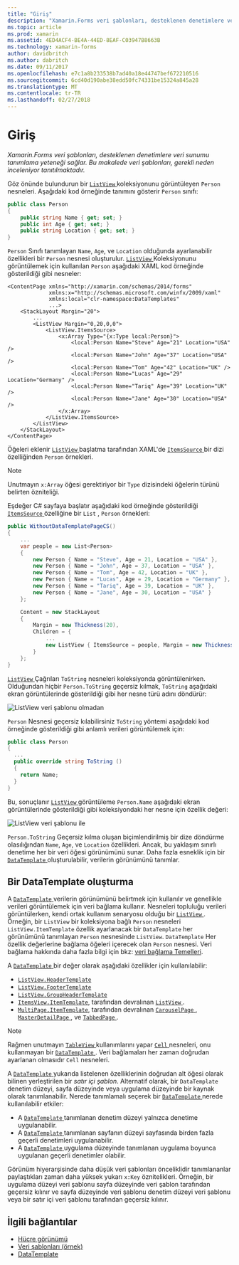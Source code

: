 ```yaml
---
title: "Giriş"
description: "Xamarin.Forms veri şablonları, desteklenen denetimlere veri sunumu tanımlama yeteneği sağlar. Bu makalede veri şablonları, gerekli neden inceleniyor tanıtılmaktadır."
ms.topic: article
ms.prod: xamarin
ms.assetid: 4ED4ACF4-BE4A-44ED-8EAF-C03947B8663B
ms.technology: xamarin-forms
author: davidbritch
ms.author: dabritch
ms.date: 09/11/2017
ms.openlocfilehash: e7c1a8b233538b7ad40a18e44747bef672210516
ms.sourcegitcommit: 6cd40d190abe38edd50fc74331be15324a845a28
ms.translationtype: MT
ms.contentlocale: tr-TR
ms.lasthandoff: 02/27/2018
---
```

# <a name="introduction"></a>Giriş

_Xamarin.Forms veri şablonları, desteklenen denetimlere veri sunumu tanımlama yeteneği sağlar. Bu makalede veri şablonları, gerekli neden inceleniyor tanıtılmaktadır._

Göz önünde bulundurun bir [ `ListView` ](https://developer.xamarin.com/api/type/Xamarin.Forms.ListView/) koleksiyonunu görüntüleyen `Person` nesneleri. Aşağıdaki kod örneğinde tanımını gösterir `Person` sınıfı:

```csharp
public class Person
{
    public string Name { get; set; }
    public int Age { get; set; }
    public string Location { get; set; }
}
```

`Person` Sınıfı tanımlayan `Name`, `Age`, ve `Location` olduğunda ayarlanabilir özellikleri bir `Person` nesnesi oluşturulur. [ `ListView` ](https://developer.xamarin.com/api/type/Xamarin.Forms.ListView/) Koleksiyonunu görüntülemek için kullanılan `Person` aşağıdaki XAML kod örneğinde gösterildiği gibi nesneler:

```xaml
<ContentPage xmlns="http://xamarin.com/schemas/2014/forms"
             xmlns:x="http://schemas.microsoft.com/winfx/2009/xaml"
             xmlns:local="clr-namespace:DataTemplates"
             ...>
    <StackLayout Margin="20">
        ...
        <ListView Margin="0,20,0,0">
            <ListView.ItemsSource>
                <x:Array Type="{x:Type local:Person}">
                    <local:Person Name="Steve" Age="21" Location="USA" />
                    <local:Person Name="John" Age="37" Location="USA" />
                    <local:Person Name="Tom" Age="42" Location="UK" />
                    <local:Person Name="Lucas" Age="29" Location="Germany" />
                    <local:Person Name="Tariq" Age="39" Location="UK" />
                    <local:Person Name="Jane" Age="30" Location="USA" />
                </x:Array>
            </ListView.ItemsSource>
        </ListView>
    </StackLayout>
</ContentPage>
```

Öğeleri eklenir [ `ListView` ](https://developer.xamarin.com/api/type/Xamarin.Forms.ListView/) başlatma tarafından XAML'de [ `ItemsSource` ](https://developer.xamarin.com/api/property/Xamarin.Forms.ItemsView%3CTVisual%3E.ItemsSource/) bir dizi özelliğinden `Person` örnekleri.

> [!NOTE]
> Unutmayın `x:Array` öğesi gerektiriyor bir `Type` dizisindeki öğelerin türünü belirten özniteliği.

Eşdeğer C# sayfaya başlatır aşağıdaki kod örneğinde gösterildiği [ `ItemsSource` ](https://developer.xamarin.com/api/property/Xamarin.Forms.ItemsView%3CTVisual%3E.ItemsSource/) özelliğine bir `List` , `Person` örnekleri:

```csharp
public WithoutDataTemplatePageCS()
{
    ...
    var people = new List<Person>
    {
        new Person { Name = "Steve", Age = 21, Location = "USA" },
        new Person { Name = "John", Age = 37, Location = "USA" },
        new Person { Name = "Tom", Age = 42, Location = "UK" },
        new Person { Name = "Lucas", Age = 29, Location = "Germany" },
        new Person { Name = "Tariq", Age = 39, Location = "UK" },
        new Person { Name = "Jane", Age = 30, Location = "USA" }
    };

    Content = new StackLayout
    {
        Margin = new Thickness(20),
        Children = {
            ...
            new ListView { ItemsSource = people, Margin = new Thickness(0, 20, 0, 0) }
        }
    };
}
```

[ `ListView` ](https://developer.xamarin.com/api/type/Xamarin.Forms.ListView/) Çağrıları `ToString` nesneleri koleksiyonda görüntülenirken. Olduğundan hiçbir `Person.ToString` geçersiz kılmak, `ToString` aşağıdaki ekran görüntülerinde gösterildiği gibi her nesne türü adını döndürür:

![](introduction-images/no-data-template.png "ListView veri şablonu olmadan")

`Person` Nesnesi geçersiz kılabilirsiniz `ToString` yöntemi aşağıdaki kod örneğinde gösterildiği gibi anlamlı verileri görüntülemek için:

```csharp
public class Person
{
  ...
  public override string ToString ()
  {
    return Name;
  }
}
```

Bu, sonuçlanır [ `ListView` ](https://developer.xamarin.com/api/type/Xamarin.Forms.ListView/) görüntüleme `Person.Name` aşağıdaki ekran görüntülerinde gösterildiği gibi koleksiyondaki her nesne için özellik değeri:

![](introduction-images/override-tostring.png "ListView veri şablonu ile")

`Person.ToString` Geçersiz kılma oluşan biçimlendirilmiş bir dize döndürme olasılığından `Name`, `Age`, ve `Location` özellikleri. Ancak, bu yaklaşım sınırlı denetime her bir veri öğesi görünümünü sunar. Daha fazla esneklik için bir [ `DataTemplate` ](https://developer.xamarin.com/api/type/Xamarin.Forms.DataTemplate/) oluşturulabilir, verilerin görünümünü tanımlar.

## <a name="creating-a-datatemplate"></a>Bir DataTemplate oluşturma

A [ `DataTemplate` ](https://developer.xamarin.com/api/type/Xamarin.Forms.DataTemplate/) verilerin görünümünü belirtmek için kullanılır ve genellikle verileri görüntülemek için veri bağlama kullanır. Nesneleri topluluğu verileri görüntülerken, kendi ortak kullanım senaryosu olduğu bir [ `ListView` ](https://developer.xamarin.com/api/type/Xamarin.Forms.ListView/). Örneğin, bir `ListView` bir koleksiyona bağlı `Person` nesneleri `ListView.ItemTemplate` özellik ayarlanacak bir `DataTemplate` her görünümünü tanımlayan `Person` nesnesinde `ListView`. `DataTemplate` Her özellik değerlerine bağlama öğeleri içerecek olan `Person` nesnesi. Veri bağlama hakkında daha fazla bilgi için bkz: [veri bağlama Temelleri](~/xamarin-forms/xaml/xaml-basics/data-binding-basics.md).

A [ `DataTemplate` ](https://developer.xamarin.com/api/type/Xamarin.Forms.DataTemplate/) bir değer olarak aşağıdaki özellikler için kullanılabilir:

- [`ListView.HeaderTemplate`](https://developer.xamarin.com/api/property/Xamarin.Forms.ListView.HeaderTemplate/)
- [`ListView.FooterTemplate`](https://developer.xamarin.com/api/property/Xamarin.Forms.ListView.FooterTemplate/)
- [`ListView.GroupHeaderTemplate`](https://developer.xamarin.com/api/property/Xamarin.Forms.ListView.GroupHeaderTemplate/)
- [`ItemsView.ItemTemplate`](https://developer.xamarin.com/api/type/Xamarin.Forms.ItemsView%3CTVisual%3E/), tarafından devralınan [ `ListView` ](https://developer.xamarin.com/api/type/Xamarin.Forms.ListView/).
- [`MultiPage.ItemTemplate`](https://developer.xamarin.com/api/type/Xamarin.Forms.MultiPage%3CT%3E/), tarafından devralınan [ `CarouselPage` ](https://developer.xamarin.com/api/type/Xamarin.Forms.CarouselPage/), [ `MasterDetailPage` ](https://developer.xamarin.com/api/type/Xamarin.Forms.MasterDetailPage/), ve [ `TabbedPage` ](https://developer.xamarin.com/api/type/Xamarin.Forms.TabbedPage/).

> [!NOTE]
> Rağmen unutmayın [ `TableView` ](https://developer.xamarin.com/api/type/Xamarin.Forms.TableView/) kullanımlarını yapar [ `Cell` ](https://developer.xamarin.com/api/type/Xamarin.Forms.Cell/) nesneleri, onu kullanmayan bir [ `DataTemplate` ](https://developer.xamarin.com/api/type/Xamarin.Forms.DataTemplate/). Veri bağlamaları her zaman doğrudan ayarlanan olmasıdır `Cell` nesneleri.

A [ `DataTemplate` ](https://developer.xamarin.com/api/type/Xamarin.Forms.DataTemplate/) yukarıda listelenen özelliklerinin doğrudan alt öğesi olarak bilinen yerleştirilen bir *satır içi şablon*. Alternatif olarak, bir `DataTemplate` denetim düzeyi, sayfa düzeyinde veya uygulama düzeyinde bir kaynak olarak tanımlanabilir. Nerede tanımlamalı seçerek bir [ `DataTemplate` ](https://developer.xamarin.com/api/type/Xamarin.Forms.DataTemplate/) nerede kullanılabilir etkiler:

- A [ `DataTemplate` ](https://developer.xamarin.com/api/type/Xamarin.Forms.DataTemplate/) tanımlanan denetim düzeyi yalnızca denetime uygulanabilir.
- A [ `DataTemplate` ](https://developer.xamarin.com/api/type/Xamarin.Forms.DataTemplate/) tanımlanan sayfanın düzeyi sayfasında birden fazla geçerli denetimleri uygulanabilir.
- A [ `DataTemplate` ](https://developer.xamarin.com/api/type/Xamarin.Forms.DataTemplate/) uygulama düzeyinde tanımlanan uygulama boyunca uygulanan geçerli denetimler olabilir.

Görünüm hiyerarşisinde daha düşük veri şablonları önceliklidir tanımlananlar paylaştıkları zaman daha yüksek yukarı `x:Key` öznitelikleri. Örneğin, bir uygulama düzeyi veri şablonu sayfa düzeyinde veri şablon tarafından geçersiz kılınır ve sayfa düzeyinde veri şablonu denetim düzeyi veri şablonu veya bir satır içi veri şablonu tarafından geçersiz kılınır.


## <a name="related-links"></a>İlgili bağlantılar

- [Hücre görünümü](~/xamarin-forms/user-interface/listview/customizing-cell-appearance.md)
- [Veri şablonları (örnek)](https://developer.xamarin.com/samples/xamarin-forms/templates/datatemplates/)
- [DataTemplate](https://developer.xamarin.com/api/type/Xamarin.Forms.DataTemplate/)
